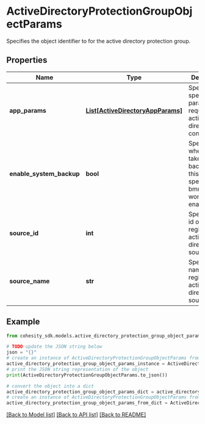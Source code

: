 # ActiveDirectoryProtectionGroupObjectParams

Specifies the object identifier to for the active directory protection group.

## Properties

Name | Type | Description | Notes
------------ | ------------- | ------------- | -------------
**app_params** | [**List[ActiveDirectoryAppParams]**](ActiveDirectoryAppParams.md) | Specifies the specific parameters required for active directory app configuration. | [optional] 
**enable_system_backup** | **bool** | Specifies whether to take bmr backup. If this is not specified, the bmr backup won&#39;t be enabled. | [optional] 
**source_id** | **int** | Specifies the id of the registered active directory source. | 
**source_name** | **str** | Specifies the name of the registered active directory source. | [optional] [readonly] 

## Example

```python
from cohesity_sdk.models.active_directory_protection_group_object_params import ActiveDirectoryProtectionGroupObjectParams

# TODO update the JSON string below
json = "{}"
# create an instance of ActiveDirectoryProtectionGroupObjectParams from a JSON string
active_directory_protection_group_object_params_instance = ActiveDirectoryProtectionGroupObjectParams.from_json(json)
# print the JSON string representation of the object
print(ActiveDirectoryProtectionGroupObjectParams.to_json())

# convert the object into a dict
active_directory_protection_group_object_params_dict = active_directory_protection_group_object_params_instance.to_dict()
# create an instance of ActiveDirectoryProtectionGroupObjectParams from a dict
active_directory_protection_group_object_params_from_dict = ActiveDirectoryProtectionGroupObjectParams.from_dict(active_directory_protection_group_object_params_dict)
```
[[Back to Model list]](../README.md#documentation-for-models) [[Back to API list]](../README.md#documentation-for-api-endpoints) [[Back to README]](../README.md)



